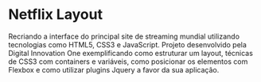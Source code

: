 # Netflix Layout
Recriando a interface do principal site de streaming mundial utilizando tecnologias
como HTML5, CSS3 e JavaScript. Projeto desenvolvido pela Digital Innovation One
exemplificando como estruturar um layout, técnicas de CSS3 com containers e variáveis, 
como posicionar os elementos com Flexbox e como utilizar plugins Jquery a favor da sua aplicação.



